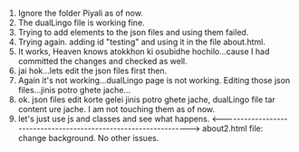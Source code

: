 1. Ignore the folder Piyali as of now.
2. The dualLingo file is working fine.
3. Trying to add elements to the json files and using them failed.
4. Trying again. adding id "testing" and using it in the file about.html.
5. It works, Heaven knows atokkhon ki osubidhe hochilo...cause I had committed the changes and checked as well.
6. jai hok...lets edit the json files first then.
7. Again it's not working...dualLingo page is not working. Editing those json files...jinis potro ghete jache...
8. ok. json files edit korte gelei jinis potro ghete jache, dualLingo file tar content ure jache. I am not touching them as of now.
9. let's just use js and classes and see what happens.
<----------------------------------------------------------------->
about2.html file: change background. No other issues.